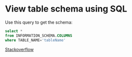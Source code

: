 # View table schema using SQL

Use this query to get the schema:

```sql
select *
from INFORMATION_SCHEMA.COLUMNS
where TABLE_NAME='tableName'
```

[Stackoverflow](https://stackoverflow.com/questions/18298433/how-can-i-show-the-table-structure-in-sql-server-query)
